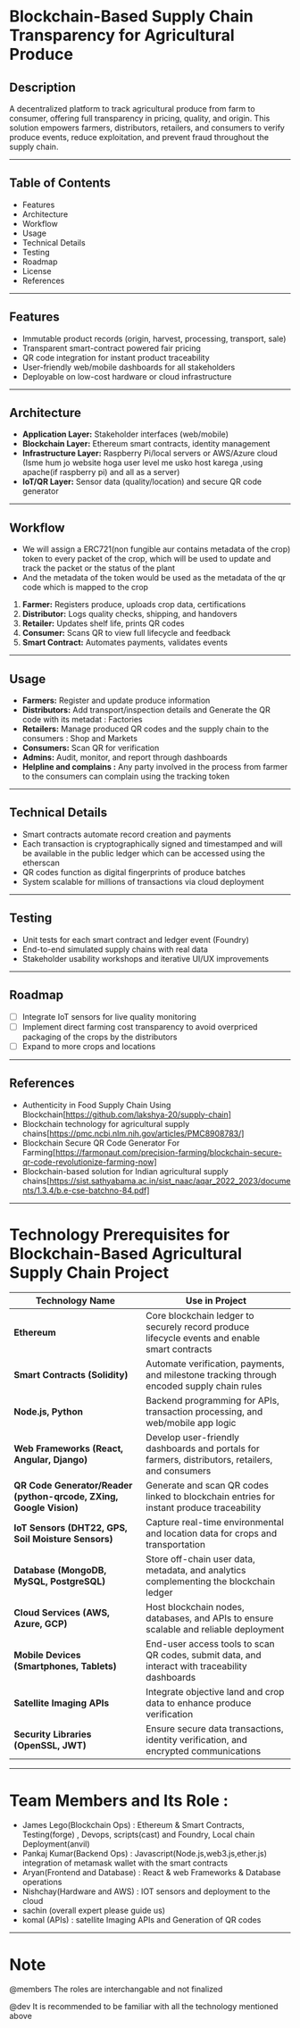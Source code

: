 # Blockchain-Based Supply Chain Transparency for Agricultural Produce

## Description
A decentralized platform to track agricultural produce from farm to consumer, offering full transparency in pricing, quality, and origin. This solution empowers farmers, distributors, retailers, and consumers to verify produce events, reduce exploitation, and prevent fraud throughout the supply chain.

---

## Table of Contents
- Features
- Architecture
- Workflow
- Usage
- Technical Details
- Testing
- Roadmap
- License
- References

---

## Features
- Immutable product records (origin, harvest, processing, transport, sale)
- Transparent smart-contract powered fair pricing
- QR code integration for instant product traceability
- User-friendly web/mobile dashboards for all stakeholders
- Deployable on low-cost hardware or cloud infrastructure

---

## Architecture
- **Application Layer:** Stakeholder interfaces (web/mobile)
- **Blockchain Layer:** Ethereum smart contracts, identity management
- **Infrastructure Layer:** Raspberry Pi/local servers or AWS/Azure cloud (Isme hum jo website hoga user level me usko host karega ,using apache(if raspberry pi) and all as a server)
- **IoT/QR Layer:** Sensor data (quality/location) and secure QR code generator

---

## Workflow
- We will assign a ERC721(non fungible aur contains metadata of the crop) token to every packet of the crop, which will be used to update and track the packet or the status of the plant
- And the metadata of the token would be used as the metadata of the qr code which is mapped to the crop
  
1. **Farmer:** Registers produce, uploads crop data, certifications
2. **Distributor:** Logs quality checks, shipping, and handovers
3. **Retailer:** Updates shelf life, prints QR codes
4. **Consumer:** Scans QR to view full lifecycle and feedback
5. **Smart Contract:** Automates payments, validates events

---


## Usage

- **Farmers:** Register and update produce information
- **Distributors:** Add transport/inspection details and Generate the QR code with its metadat : Factories
- **Retailers:** Manage produced QR codes and the supply chain to the consumers : Shop and Markets
- **Consumers:** Scan QR for verification
- **Admins:** Audit, monitor, and report through dashboards
- **Helpline and complains :** Any party involved in the process from farmer to the consumers can complain using the tracking token

---

## Technical Details

- Smart contracts automate record creation and payments
- Each transaction is cryptographically signed and timestamped and will be available in the public ledger which can be accessed using the etherscan 
- QR codes function as digital fingerprints of produce batches
- System scalable for millions of transactions via cloud deployment

---

## Testing

- Unit tests for each smart contract and ledger event (Foundry)
- End-to-end simulated supply chains with real data
- Stakeholder usability workshops and iterative UI/UX improvements

---

## Roadmap

- [ ] Integrate IoT sensors for live quality monitoring
- [ ] Implement direct farming cost transparency to avoid overpriced packaging of the crops by the distributors
- [ ] Expand to more crops and locations

---


## References

- Authenticity in Food Supply Chain Using Blockchain[https://github.com/lakshya-20/supply-chain]
- Blockchain technology for agricultural supply chains[https://pmc.ncbi.nlm.nih.gov/articles/PMC8908783/]
- Blockchain Secure QR Code Generator For Farming[https://farmonaut.com/precision-farming/blockchain-secure-qr-code-revolutionize-farming-now]
- Blockchain-based solution for Indian agricultural supply chains[https://sist.sathyabama.ac.in/sist_naac/aqar_2022_2023/documents/1.3.4/b.e-cse-batchno-84.pdf]

---

# Technology Prerequisites for Blockchain-Based Agricultural Supply Chain Project

| Technology Name                     | Use in Project                                                                                                                          |
|-----------------------------------|----------------------------------------------------------------------------------------------------------------------------------------|
| **Ethereum**   | Core blockchain ledger to securely record produce lifecycle events and enable smart contracts                                           |
| **Smart Contracts (Solidity)** | Automate verification, payments, and milestone tracking through encoded supply chain rules                                              |
| **Node.js, Python**                 | Backend programming for APIs, transaction processing, and web/mobile app logic                                                          |
| **Web Frameworks (React, Angular, Django)** | Develop user-friendly dashboards and portals for farmers, distributors, retailers, and consumers                                        |
| **QR Code Generator/Reader (python-qrcode, ZXing, Google Vision)** | Generate and scan QR codes linked to blockchain entries for instant produce traceability                                               |
| **IoT Sensors (DHT22, GPS, Soil Moisture Sensors)** | Capture real-time environmental and location data for crops and transportation                                                          |
| **Database (MongoDB, MySQL, PostgreSQL)** | Store off-chain user data, metadata, and analytics complementing the blockchain ledger                                                     |
| **Cloud Services (AWS, Azure, GCP)** | Host blockchain nodes, databases, and APIs to ensure scalable and reliable deployment                                                     |
| **Mobile Devices (Smartphones, Tablets)** | End-user access tools to scan QR codes, submit data, and interact with traceability dashboards                                           |
| **Satellite Imaging APIs**          | Integrate objective land and crop data to enhance produce verification                                                                    |
| **Security Libraries (OpenSSL, JWT)** | Ensure secure data transactions, identity verification, and encrypted communications                                                       |

---

# Team Members and Its Role : 
- James Lego(Blockchain Ops) : Ethereum & Smart Contracts, Testing(forge) , Devops, scripts(cast) and Foundry, Local chain Deployment(anvil)
- Pankaj Kumar(Backend Ops) : Javascript(Node.js,web3.js,ether.js) integration of metamask wallet with the smart contracts
- Aryan(Frontend and Database) : React & web Frameworks & Database operations
- Nishchay(Hardware and AWS) : IOT sensors and deployment to the cloud
- sachin (overall expert please guide us)
- komal (APIs) : satellite Imaging APIs and Generation of QR codes 

---

# Note
@members The roles are interchangable and not finalized

@dev It is recommended to be familiar with all the technology mentioned above


